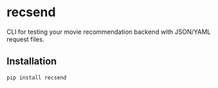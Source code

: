 # recsend

CLI for testing your movie recommendation backend with JSON/YAML request files.

## Installation

```bash
pip install recsend
